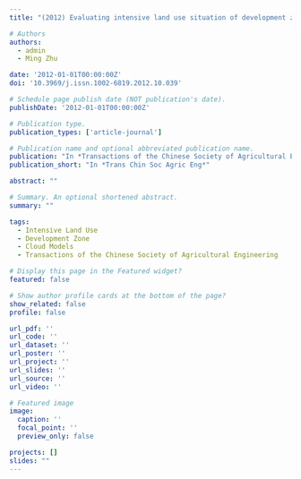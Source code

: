 ```yaml
---
title: "(2012) Evaluating intensive land use situation of development zone based on cloud models. Nongye Gongcheng Xuebao = Transactions of the Chinese Society of Agricultural Engineering, 28(10), pp. 247-252"

# Authors
authors:
  - admin
  - Ming Zhu

date: '2012-01-01T00:00:00Z'
doi: '10.3969/j.issn.1002-6819.2012.10.039'

# Schedule page publish date (NOT publication's date).
publishDate: '2012-01-01T00:00:00Z'

# Publication type.
publication_types: ['article-journal']

# Publication name and optional abbreviated publication name.
publication: "In *Transactions of the Chinese Society of Agricultural Engineering*"
publication_short: "In *Trans Chin Soc Agric Eng*"

abstract: ""

# Summary. An optional shortened abstract.
summary: ""

tags:
  - Intensive Land Use
  - Development Zone
  - Cloud Models
  - Transactions of the Chinese Society of Agricultural Engineering

# Display this page in the Featured widget?
featured: false

# Show author profile cards at the bottom of the page?
show_related: false
profile: false

url_pdf: ''
url_code: ''
url_dataset: ''
url_poster: ''
url_project: ''
url_slides: ''
url_source: ''
url_video: ''

# Featured image
image:
  caption: ''
  focal_point: ''
  preview_only: false

projects: []
slides: ""
---
```

